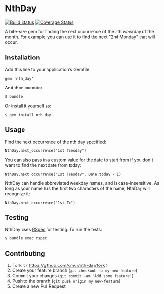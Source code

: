 # NthDay

[![Build Status](https://travis-ci.org/dmur/nth-day.svg?branch=master)](https://travis-ci.org/dmur/nth-day) [![Coverage Status](https://coveralls.io/repos/dmur/nth-day/badge.svg?branch=master)](https://coveralls.io/r/dmur/nth-day?branch=master) 

A bite-size gem for finding the next occurrence of the *n*th *week*day of the month.  For example, you can use it to find the next "2nd Monday" that will occur. 

## Installation

Add this line to your application's Gemfile:

    gem 'nth_day'

And then execute:

    $ bundle

Or install it yourself as:

    $ gem install nth_day

## Usage

Find the next occurrence of the nth day specified:

    NthDay.next_occurrence("1st Tuesday") 

You can also pass in a custom value for the date to start from if you don't want to find the next date from today:

    NthDay.next_occurrence("1st Tuesday", Date.today - 1) 

NthDay can handle abbreviated weekday names, and is case-insensitive.  As long as your name has the first two characters of the name, NthDay will recognize it:

    NthDay.next_occurrence("1st Tu")

## Testing

NthDay uses [RSpec](http://rspec.info) for testing.  To run the tests:

    $ bundle exec rspec

## Contributing

1. Fork it ( https://github.com/dmur/nth-day/fork )
2. Create your feature branch (`git checkout -b my-new-feature`)
3. Commit your changes (`git commit -am 'Add some feature'`)
4. Push to the branch (`git push origin my-new-feature`)
5. Create a new Pull Request


